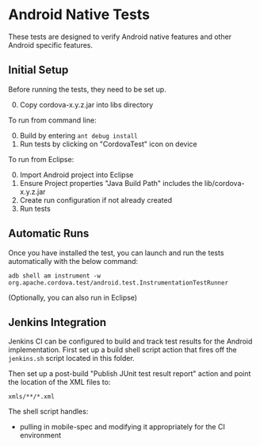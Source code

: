 # Android Native Tests #

These tests are designed to verify Android native features and other Android specific features.

## Initial Setup ##

Before running the tests, they need to be set up.

0. Copy cordova-x.y.z.jar into libs directory

To run from command line:

0. Build by entering `ant debug install`
0. Run tests by clicking on "CordovaTest" icon on device

To run from Eclipse:

0. Import Android project into Eclipse
0. Ensure Project properties "Java Build Path" includes the lib/cordova-x.y.z.jar
0. Create run configuration if not already created
0. Run tests 

## Automatic Runs ##

Once you have installed the test, you can launch and run the tests
automatically with the below command:

    adb shell am instrument -w org.apache.cordova.test/android.test.InstrumentationTestRunner

(Optionally, you can also run in Eclipse)

## Jenkins Integration ##

Jenkins CI can be configured to build and track test results for the
Android implementation. First set up a build shell script action that
fires off the `jenkins.sh` script located in this folder.

Then set up a post-build "Publish JUnit test result report" action and
point the location of the XML files to:

    xmls/**/*.xml

The shell script handles:

- pulling in mobile-spec and modifying it appropriately for the CI
  environment
